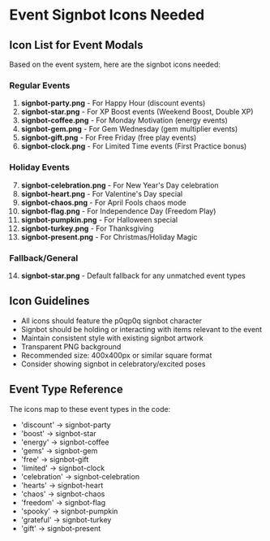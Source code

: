 # Event Signbot Icons Needed

## Icon List for Event Modals

Based on the event system, here are the signbot icons needed:

### Regular Events
1. **signbot-party.png** - For Happy Hour (discount events)
2. **signbot-star.png** - For XP Boost events (Weekend Boost, Double XP)
3. **signbot-coffee.png** - For Monday Motivation (energy events)
4. **signbot-gem.png** - For Gem Wednesday (gem multiplier events)
5. **signbot-gift.png** - For Free Friday (free play events)
6. **signbot-clock.png** - For Limited Time events (First Practice bonus)

### Holiday Events
7. **signbot-celebration.png** - For New Year's Day celebration
8. **signbot-heart.png** - For Valentine's Day special
9. **signbot-chaos.png** - For April Fools chaos mode
10. **signbot-flag.png** - For Independence Day (Freedom Play)
11. **signbot-pumpkin.png** - For Halloween special
12. **signbot-turkey.png** - For Thanksgiving
13. **signbot-present.png** - For Christmas/Holiday Magic

### Fallback/General
14. **signbot-star.png** - Default fallback for any unmatched event types

## Icon Guidelines

- All icons should feature the p0qp0q signbot character
- Signbot should be holding or interacting with items relevant to the event
- Maintain consistent style with existing signbot artwork
- Transparent PNG background
- Recommended size: 400x400px or similar square format
- Consider showing signbot in celebratory/excited poses

## Event Type Reference

The icons map to these event types in the code:
- 'discount' → signbot-party
- 'boost' → signbot-star
- 'energy' → signbot-coffee
- 'gems' → signbot-gem
- 'free' → signbot-gift
- 'limited' → signbot-clock
- 'celebration' → signbot-celebration
- 'hearts' → signbot-heart
- 'chaos' → signbot-chaos
- 'freedom' → signbot-flag
- 'spooky' → signbot-pumpkin
- 'grateful' → signbot-turkey
- 'gift' → signbot-present